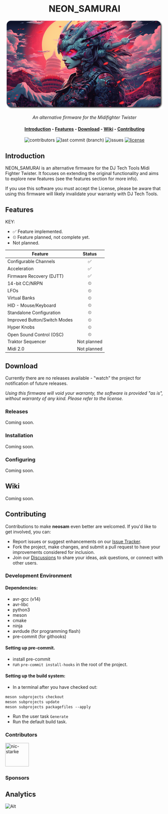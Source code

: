 <div align="center">
  <h1>NEON_SAMURAI</h1>

  <img src="./logo.png" alt="NEON_SAMURAI" style="max-width: 500px; max-height: 200;">

<i>An alternative firmware for the Midifighter Twister</i>

  <h4 align="center">
    <a href="#introduction">Introduction</a> -
    <a href="#features">Features</a> -
    <a href="#download">Download</a> -
    <a href="#wiki">Wiki</a> -
    <a href="#contributing">Contributing</a>
  </h4>

  <p>
    <img alt="contributors" src="https://img.shields.io/github/contributors/nic-starke/neon_samurai">
    <img alt="last commit (branch)" src="https://img.shields.io/github/last-commit/nic-starke/neon_samurai/main">
    <img alt="issues" src="https://img.shields.io/github/issues/nic-starke/neon_samurai">
    <a href="https://github.com/nic-starke/neon_samurai/blob/main/LICENSE"> <img alt="license" src="https://img.shields.io/github/license/nic-starke/neon_samurai"> </a>
  </p>

</div>

## Introduction

NEON_SAMURAI is an alternative firmware for the DJ Tech Tools Midi Fighter Twister. It focuses on extending the original functionality and aims to explore new features (see the features section for more info).

If you use this software you must accept the License, please be aware that using this firmware will likely invalidate your warranty with DJ Tech Tools.

## Features

KEY:

- ✅ Feature implemented.
- ⏲ Feature planned, not complete yet.
- Not planned.

| Feature                      |   Status    |
| ---------------------------- | :---------: |
| Configurable Channels        |     ✅      |
| Acceleration                 |     ✅      |
| Firmware Recovery (DJTT)     |     ✅      |
| 14-bit CC/NRPN               |      ⏲      |
| LFOs                         |      ⏲      |
| Virtual Banks                |      ⏲      |
| HID - Mouse/Keyboard         |      ⏲      |
| Standalone Configuration     |      ⏲      |
| Improved Button/Switch Modes |      ⏲      |
| Hyper Knobs                  |      ⏲      |
| Open Sound Control (OSC)     |      ⏲      |
| Traktor Sequencer            | Not planned |
| Midi 2.0                     | Not planned |

## Download

Currently there are no releases available - "watch" the project for notification of future releases.

<i> Using this firmware will void your warranty, the software is provided "as is", without warranty of any kind. Please refer to the license.</i>

### Releases

Coming soon.

### Installation

Coming soon.

### Configuring

Coming soon.

## Wiki

Coming soon.

## Contributing

Contributions to make **neosam** even better are welcomed. If you'd like to get involved, you can:

- Report issues or suggest enhancements on our [Issue Tracker](https://github.com/nic-starke/neon_samurai/issues).
- Fork the project, make changes, and submit a pull request to have your improvements considered for inclusion.
- Join our [Discussions](https://github.com/nic-starke/neon_samurai/discussions) to share your ideas, ask questions, or connect with other users.

### Development Environment

#### Dependencies:

- avr-gcc (v14)
- avr-libc
- python3
- meson
- cmake
- ninja
- avrdude (for programming flash)
- pre-commit (for githooks)

#### Setting up pre-commit.

- install pre-commit
- run `pre-commit install-hooks` in the root of the project.

#### Setting up the build system:

- In a terminal after you have checked out:

```shell
meson subprojects checkout
meson subprojects update
meson subprojects packagefiles --apply
```

- Run the user task `Generate`
- Run the default build task.

### Contributors

<a href="https://github.com/nic-starke"><img src="https://avatars.githubusercontent.com/u/10380155?v=4" title="nic-starke" width="75" height="75"></a>

### Sponsors

## Analytics

![Alt](https://repobeats.axiom.co/api/embed/349b4dffd3819c8746b8d91e4de04beaabb05ebe.svg "Repobeats analytics image")
